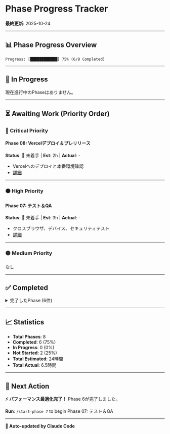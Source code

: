 # Phase Progress Tracker

**最終更新**: 2025-10-24

---

## 📊 Phase Progress Overview

```
Progress: [████████████] 75% (6/8 Completed)
```

---

## 🔄 In Progress

現在進行中のPhaseはありません。

---

## ⏳ Awaiting Work (Priority Order)

### 🔴 Critical Priority




#### Phase 08: Vercelデプロイ＆プレリリース
**Status**: 🔴 未着手 | **Est**: 2h | **Actual**: -
- Vercelへのデプロイと本番環境確認
- [詳細](./phase-08-deployment.md)

---

### 🟠 High Priority



#### Phase 07: テスト＆QA
**Status**: 🔴 未着手 | **Est**: 3h | **Actual**: -
- クロスブラウザ、デバイス、セキュリティテスト
- [詳細](./phase-07-testing-qa.md)

---

### 🟡 Medium Priority

なし


---

## ✅ Completed

<details>
<summary>完了したPhase (6件)</summary>

### Phase 06: パフォーマンス最適化
**Status**: 🟢 完了 | **Est**: 2h | **Actual**: 0.5h | **Completed**: 2025-10-24
- ✅ バンドルサイズ最適化、レンダリング最適化、SEO最適化完成
- **Commit**: 1e15aaa
- [詳細](./phase-06-performance-optimization.md)

### Phase 05: エラーハンドリング＆UX改善
**Status**: 🟢 完了 | **Est**: 3h | **Actual**: 1.5h | **Completed**: 2025-10-24
- ✅ エラーハンドリング、トースト通知、ローディング状態、バリデーション、アクセシビリティ完成
- **Commit**: 4f6bff7
- [詳細](./phase-05-error-handling-ux.md)

### Phase 04: データベース統合
**Status**: 🟢 完了 | **Est**: 3h | **Actual**: 1.0h | **Completed**: 2025-10-24
- ✅ Neon PostgreSQL統合、履歴保存・取得機能、統計情報収集完成
- **Commit**: f849786
- [詳細](./phase-04-database-integration.md)

### Phase 03: AI統合
**Status**: 🟢 完了 | **Est**: 5h | **Actual**: 1.5h | **Completed**: 2025-10-24
- ✅ OpenAI API統合、要約・感想生成、記事スクレイピング完成
- **Commit**: a38ec45
- [詳細](./phase-03-ai-integration.md)

### Phase 02: UI実装
**Status**: 🟢 完了 | **Est**: 4h | **Actual**: 1.5h | **Completed**: 2025-10-23
- ✅ UI コンポーネント、フォーム、レスポンシブデザイン完成
- **Commit**: 1733a19
- [詳細](./phase-02-ui-implementation.md)

### Phase 01: プロジェクトセットアップ
**Status**: 🟢 完了 | **Est**: 2h | **Actual**: 0.5h | **Completed**: 2025-10-23
- ✅ 依存関係のインストールと動作確認
- **Commit**: 8b2597c
- [詳細](./phase-01-project-setup.md)

</details>

---

## 📈 Statistics

- **Total Phases**: 8
- **Completed**: 6 (75%)
- **In Progress**: 0 (0%)
- **Not Started**: 2 (25%)
- **Total Estimated**: 24時間
- **Total Actual**: 6.5時間

---

## 🎯 Next Action

**⚡ パフォーマンス最適化完了！** Phase 6が完了しました。

**Run**: `/start-phase 7` to begin Phase 07: テスト＆QA

---

**🤖 Auto-updated by Claude Code**
